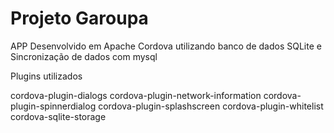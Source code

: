 # Projeto Garoupa

APP Desenvolvido em Apache Cordova utilizando banco de dados SQLite e Sincronização de dados com mysql

Plugins utilizados

cordova-plugin-dialogs
cordova-plugin-network-information
cordova-plugin-spinnerdialog
cordova-plugin-splashscreen
cordova-plugin-whitelist
cordova-sqlite-storage
